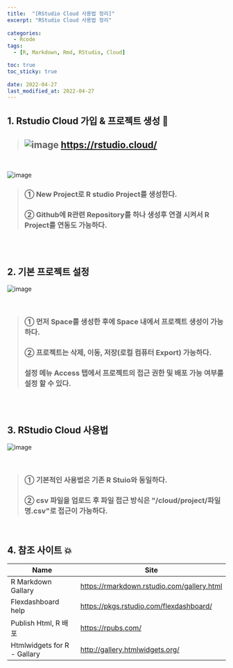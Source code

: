 ```yaml
---
title:  "[RStudio Cloud 사용법 정리]" 
excerpt: "RStudio Cloud 사용법 정리"
 
categories:
  - Rcode
tags:
  - [R, Markdown, Rmd, RStudio, Cloud]

toc: true
toc_sticky: true
 
date: 2022-04-27
last_modified_at: 2022-04-27
---
```


## 1. Rstudio Cloud 가입 & 프로젝트 생성 💫

> ## ![image](https://user-images.githubusercontent.com/24688100/165420682-c9bbf40e-4127-4c46-9f14-b71cb25a46de.png) https://rstudio.cloud/

<br>

![image](https://user-images.githubusercontent.com/24688100/165420872-99be5207-9cc2-47e3-9b3e-77c702d25d88.png)


> ### ① New Project로 R studio Project를 생성한다.
> ### ② Github에 R관련 Repository를 하나 생성후 연결 시켜서 R Project를 연동도 가능하다.


<br>
<br>

## 2. 기본 프로젝트 설정

![image](https://user-images.githubusercontent.com/24688100/165420932-a9b76e23-b52d-4ef1-9d8a-ace2b89144f2.png)

<br>

> ### ① 먼저 Space를 생성한 후에 Space 내에서 프로젝트 생성이 가능하다.
> ### ② 프로젝트는 삭제, 이동, 저장(로컬 컴퓨터 Export) 가능하다.
> ###   설정 메뉴 Access 탭에서 프로젝트의 접근 권한 및 배포 가능 여부를 설정 할 수 있다.

<br>
<br>

## 3. RStudio Cloud 사용법

![image](https://user-images.githubusercontent.com/24688100/165420994-45286229-0674-445d-b0c0-3867ef21079a.png)


<br>

> ### ① 기본적인 사용법은 기존 R Stuio와 동일하다.
> ### ② csv 파일을 업로드 후 파일 접근 방식은 "/cloud/project/파일명.csv"로 접근이 가능하다.

<br>

## 4. 참조 사이트 💥


| Name | Site |
| ------ | ------ |
| R Markdown Gallary | https://rmarkdown.rstudio.com/gallery.html |
| Flexdashboard help | https://pkgs.rstudio.com/flexdashboard/ |
| Publish Html, R 배포 | https://rpubs.com/ |
| Htmlwidgets for R - Gallary | http://gallery.htmlwidgets.org/ |


<br>


